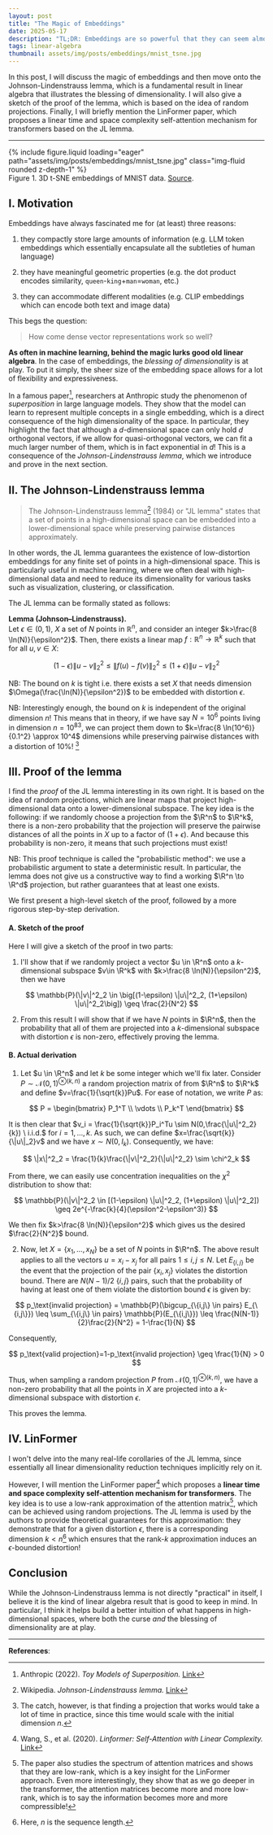 ```yaml
---
layout: post
title: "The Magic of Embeddings"
date: 2025-05-17
description: "TL;DR: Embeddings are so powerful that they can seem almost magical. We go back to the basics (linear algebra) with the Johnson-Lindenstrauss lemma, which illustrates the blessing of dimensionality."
tags: linear-algebra
thumbnail: assets/img/posts/embeddings/mnist_tsne.jpg
---
```


$$
\newcommand{\R}{\mathbb{R}}
\newcommand{\tn}[1]{\textnormal{#1}}
$$

In this post, I will discuss the magic of embeddings and then move onto the Johnson-Lindenstrauss lemma, which is a fundamental result in linear algebra that illustrates the blessing of dimensionality. I will also give a sketch of the proof of the lemma, which is based on the idea of random projections. Finally, I will briefly mention the LinFormer paper, which proposes a linear time and space complexity self-attention mechanism for transformers based on the JL lemma.

---

<div class="row justify-content-center" id="fig-1">
    <div class="col-sm mt-3 mt-md-0">
        {% include figure.liquid loading="eager" path="assets/img/posts/embeddings/mnist_tsne.jpg" class="img-fluid rounded z-depth-1" %}
    </div>
</div>
<div class="caption">
    Figure 1. 3D t-SNE embeddings of MNIST data. <a href="https://towardsdatascience.com/visualizing-bias-in-data-using-embedding-projector-649bc65e7487/">Source</a>.
</div>

## I. Motivation

Embeddings have always fascinated me for (at least) three reasons:

1) they compactly store large amounts of information (e.g. LLM token embeddings which essentially encapsulate all the subtleties of human language)

2) they have meaningful geometric properties (e.g. the dot product encodes similarity, `queen`-`king`+`man`=`woman`, etc.)

3) they can accommodate different modalities (e.g. CLIP embeddings which can encode both text and image data)

This begs the question:
> How come dense vector representations work so well?

**As often in machine learning, behind the magic lurks good old linear algebra**. In the case of embeddings, the *blessing of dimensionality* is at play. To put it simply, the sheer size of the embedding space allows for a lot of flexibility and expressiveness.

In a famous paper[^superposition], researchers at Anthropic study the phenomenon of *superposition* in large language models. They show that the model can learn to represent multiple concepts in a single embedding, which is a direct consequence of the high dimensionality of the space. In particular, they highlight the fact that although a $d$-dimensional space can only hold $d$ orthogonal vectors, if we allow for quasi-orthogonal vectors, we can fit a much larger number of them, which is in fact exponential in $d$! This is a consequence of the *Johnson-Lindenstrauss lemma*, which we introduce and prove in the next section.

## II. The Johnson-Lindenstrauss lemma

> The Johnson-Lindenstrauss lemma[^jl] (1984) or "JL lemma" states that a set of points in a high-dimensional space can be embedded into a lower-dimensional space while preserving pairwise distances approximately.

In other words, the JL lemma guarantees the existence of low-distortion embeddings for any finite set of points in a high-dimensional space. This is particularly useful in machine learning, where we often deal with high-dimensional data and need to reduce its dimensionality for various tasks such as visualization, clustering, or classification.

The JL lemma can be formally stated as follows:

**Lemma (Johnson–Lindenstrauss).**  
Let $\epsilon \in (0, 1)$, $X$ a set of $N$ points in $\mathbb{R}^n$, and consider an integer $k>\frac{8 \ln(N)}{\epsilon^2}$. Then, there exists a linear map $f:\mathbb{R}^n \to \mathbb{R}^k$ such that for all $u,v \in X$:

$$
(1-\epsilon) \|u-v\|^2_2 \leq \|f(u)-f(v)\|^2_2 \leq (1+\epsilon) \|u-v\|^2_2
$$

NB: The bound on $k$ is tight i.e. there exists a set $X$ that needs dimension $\Omega(\frac{\ln(N)}{\epsilon^2})$ to be embedded with distortion $\epsilon$.

NB: Interestingly enough, the bound on $k$ is independent of the original dimension $n$! This means that in theory, if we have say $N=10^6$ points living in dimension $n=10^{83}$, we can project them down to $k=\frac{8 \ln(10^6)}{0.1^2} \approx 10^4$ dimensions while preserving pairwise distances with a distortion of $10\%$! [^catch]


## III. Proof of the lemma

I find the *proof* of the JL lemma interesting in its own right. It is based on the idea of random projections, which are linear maps that project high-dimensional data onto a lower-dimensional subspace. The key idea is the following: if we randomly choose a projection from the $\R^n$ to $\R^k$, there is a non-zero probability that the projection will preserve the pairwise distances of all the points in $X$ up to a factor of $(1+\epsilon)$. And because this probability is non-zero, it means that such projections must exist!

NB: This proof technique is called the "probabilistic method": we use a probabilistic argument to state a deterministic result. In particular, the lemma does not give us a constructive way to find a working $\R^n \to \R^d$ projection, but rather guarantees that at least one exists.

We first present a high-level sketch of the proof, followed by a more rigorous step-by-step derivation.

#### A. Sketch of the proof
Here I will give a sketch of the proof in two parts:

1) I'll show that if we randomly project a vector $u \in \R^n$ onto a $k$-dimensional subspace $v\in \R^k$ with $k>\frac{8 \ln(N)}{\epsilon^2}$, then we have 

$$
\mathbb{P}(\|v\|^2_2 \in \big[(1-\epsilon) \|u\|^2_2, (1+\epsilon) \|u\|^2_2\big]) \geq \frac{2}{N^2}
$$

2) From this result I will show that if we have $N$ points in $\R^n$, then the probability that all of them are projected into a $k$-dimensional subspace with distortion $\epsilon$ is non-zero, effectively proving the lemma.

#### B. Actual derivation

1) Let $u \in \R^n$ and let $k$ be some integer which we'll fix later. Consider $P \sim \mathcal{N}(0,1)^{\otimes (k,n)}$ a random projection matrix of from $\R^n$ to $\R^k$ and define $v=\frac{1}{\sqrt{k}}Pu$. For ease of notation, we write $P$ as:

$$
P = 
\begin{bmatrix}
P_1^T \\
\vdots \\
P_k^T 
\end{bmatrix}
$$

It is then clear that $v_i = \frac{1}{\sqrt{k}}P_i^Tu \sim N(0,\frac{\|u\|^2_2}{k}) \ i.i.d.$ for $i=1,\ldots,k$. As such, we can define $x=\frac{\sqrt{k}}{\|u\|_2}v$ and we have $x \sim N(0,I_k)$. Consequently, we have:

$$
\|x\|^2_2 = \frac{1}{k}\frac{\|v\|^2_2}{\|u\|^2_2} \sim \chi^2_k
$$

From there, we can easily use concentration inequalities on the $\chi^2$ distribution to show that:

$$
\mathbb{P}(\|v\|^2_2 \in [(1-\epsilon) \|u\|^2_2, (1+\epsilon) \|u\|^2_2]) \geq 2e^{-\frac{k}{4}(\epsilon^2-\epsilon^3)}	
$$

We then fix $k>\frac{8 \ln(N)}{\epsilon^2}$ which gives us the desired $\frac{2}{N^2}$ bound.

2) Now, let $X=\lbrace x_1,\ldots, x_N \rbrace$ be a set of $N$ points in $\R^n$. The above result applies to all the vectors $u = x_i - x_j$ for all pairs $1\leq i,j \leq N$. Let $E_{\lbrace i,j\rbrace}$ be the event that the projection of the pair $\lbrace x_i,x_j\rbrace$ violates the distortion bound. There are $N(N-1)/2$ $\lbrace i, j \rbrace$ pairs, such that the probability of having at least one of them violate the distortion bound $\epsilon$ is given by:

$$
p_\text{invalid projection} = \mathbb{P}(\bigcup_{\{i,j\} \in pairs} E_{\{i,j\}}) \leq \sum_{\{i,j\} \in pairs} \mathbb{P}(E_{\{i,j\}}) \leq \frac{N(N-1)}{2}\frac{2}{N^2} = 1-\frac{1}{N}
$$

Consequently,

$$
p_\text{valid projection}=1-p_\text{invalid projection} \geq \frac{1}{N} > 0
$$

Thus, when sampling a random projection $P$ from $\mathcal{N}(0,1)^{\otimes (k,n)}$, we have a non-zero probability that all the points in $X$ are projected into a $k$-dimensional subspace with distortion $\epsilon$.

This proves the lemma.

## IV. LinFormer

I won't delve into the many real-life corollaries of the JL lemma, since essentially all linear dimensionality reduction techniques implicitly rely on it.

However, I will mention the LinFormer paper[^linformer] which proposes a **linear time and space complexity self-attention mechanism for transformers**. The key idea is to use a low-rank approximation of the attention matrix[^spectrum], which can be achieved using random projections. The JL lemma is used by the authors to provide theoretical guarantees for this approximation: they demonstrate that for a given distortion $\epsilon$, there is a corresponding dimension $k<n$[^n] which ensures that the rank-$k$ approximation induces an $\epsilon$-bounded distortion!

## Conclusion

While the Johnson-Lindenstrauss lemma is not directly "practical" in itself, I believe it is the kind of linear algebra result that is good to keep in mind. In particular, I think it helps build a better intuition of what happens in high-dimensional spaces, where both the curse *and* the blessing of dimensionality are at play.

---

**References**:

[^jl]: Wikipedia. *Johnson-Lindenstrauss lemma.* [Link](https://en.wikipedia.org/wiki/Johnson%E2%80%93Lindenstrauss_lemma) 
[^superposition]: Anthropic (2022). *Toy Models of Superposition.* [Link](https://www.anthropic.com/news/toy-models-of-superposition)
[^catch]: The catch, however, is that finding a projection that works would take a lot of time in practice, since this time would scale with  the initial dimension $n$.
[^linformer]: Wang, S., et al. (2020). *Linformer: Self-Attention with Linear Complexity.* [Link](https://arxiv.org/abs/2006.04768)
[^spectrum]: The paper also studies the spectrum of attention matrices and shows that they are low-rank, which is a key insight for the LinFormer approach. Even more interestingly, they show that as we go deeper in the transformer, the attention matrices become more and more low-rank, which is to say the information becomes more and more compressible!
[^n]: Here, $n$ is the sequence length.